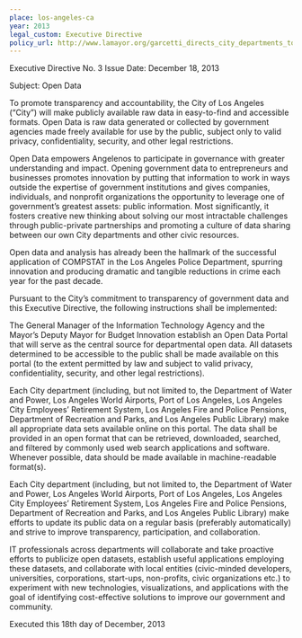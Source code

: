 ```yaml
---
place: los-angeles-ca
year: 2013
legal_custom: Executive Directive
policy_url: http://www.lamayor.org/garcetti_directs_city_departments_to_collect_data_for_open_data_initiative
---
```


<p/> <p>Executive Directive No. 3 Issue Date: December 18, 2013</p> <p>Subject: Open Data</p> <p>To promote transparency and accountability, the City of Los Angeles (“City”) will make publicly available raw data in easy-to-find and accessible formats. Open Data is raw data generated or collected by government agencies made freely available for use by the public, subject only to valid privacy, confidentiality, security, and other legal restrictions.</p> <p>Open Data empowers Angelenos to participate in governance with greater understanding and impact. Opening government data to entrepreneurs and businesses promotes innovation by putting that information to work in ways outside the expertise of government institutions and gives companies, individuals, and nonprofit organizations the opportunity to leverage one of government’s greatest assets: public information. Most significantly, it fosters creative new thinking about solving our most intractable challenges through public-private partnerships and promoting a culture of data sharing between our own City departments and other civic resources.</p> <p>Open data and analysis has already been the hallmark of the successful application of COMPSTAT in the Los Angeles Police Department, spurring innovation and producing dramatic and tangible reductions in crime each year for the past decade. </p> <p>Pursuant to the City’s commitment to transparency of government data and this Executive Directive, the following instructions shall be implemented:</p> <p>The General Manager of the Information Technology Agency and the Mayor’s Deputy Mayor for Budget  Innovation establish an Open Data Portal that will serve as the central source for departmental open data. All datasets determined to be accessible to the public shall be made available on this portal (to the extent permitted by law and subject to valid privacy, confidentiality, security, and other legal restrictions).</p> <p>Each City department (including, but not limited to, the Department of Water and Power, Los Angeles World Airports, Port of Los Angeles, Los Angeles City Employees’ Retirement System, Los Angeles Fire and Police Pensions, Department of Recreation and Parks, and Los Angeles Public Library) make all appropriate data sets available online on this portal. The data shall be provided in an open format that can be retrieved, downloaded, searched, and filtered by commonly used web search applications and software. Whenever possible, data should be made available in machine-readable format(s).</p> <p>Each City department (including, but not limited to, the Department of Water and Power, Los Angeles World Airports, Port of Los Angeles, Los Angeles City Employees’ Retirement System, Los Angeles Fire and Police Pensions, Department of Recreation and Parks, and Los Angeles Public Library) make efforts to update its public data on a regular basis (preferably automatically) and strive to improve transparency, participation, and collaboration.</p> <p>IT professionals across departments will collaborate and take proactive efforts to publicize open datasets, establish useful applications employing these datasets, and collaborate with local entities (civic-minded developers, universities, corporations, start-ups, non-profits, civic organizations etc.) to experiment with new technologies, visualizations, and applications with the goal of identifying cost-effective solutions to improve our government and community. </p> <p>Executed this 18th day of December, 2013</p> <p/> <p/> <p/> <p/> <p/> <p/>

